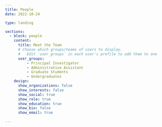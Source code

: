 ```yaml
---
title: People
date: 2022-10-24

type: landing

sections:
  - block: people
    content:
      title: Meet the Team
      # Choose which groups/teams of users to display.
      #   Edit `user_groups` in each user's profile to add them to one or more of these groups.
      user_groups:
          - Principal Investigator
          - Administrative Assistant
          - Graduate Students
          - Undergraduates
    design:
      show_organizations: false
      show_interests: false
      show_social: true
      show_role: true
      show_education: true
      show_bio: false
      show_email: true
     
---
```

